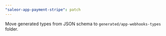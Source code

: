 ```yaml
---
"saleor-app-payment-stripe": patch
---
```


Move generated types from JSON schema to `generated/app-webhooks-types` folder.
